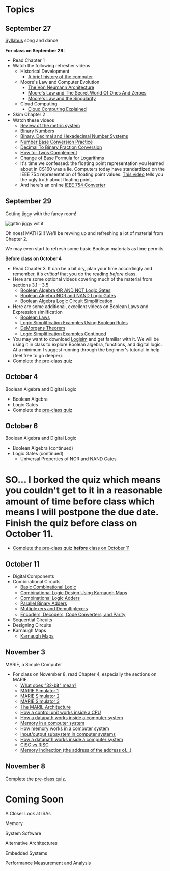 # Topics

## September 27
[Syllabus](https://github.com/joeparis/CS271-Fall-16/blob/master/README.md) song and dance

**For class on September 29:**

* Read Chapter 1
* Watch the following refresher videos
	* Historical Development
		* [A brief history of the computer](https://www.youtube.com/embed/97HvcEPHsyI)
	* Moore's Law and Computer Evolution
		* [The Von Neumann Architecture](https://youtu.be/5BpgAHBZgec)
		* [Moore's Law and The Secret World Of Ones And Zeroes](https://youtu.be/1qQE5Xwe7fs)
		* [Moore's Law and the Singularity](https://youtu.be/YXYcvxg_Yro)
	* Cloud Computing 
		* [Cloud Computing Explained](https://youtu.be/gqdDyEEn92Y)
* Skim Chapter 2
* Watch these videos
	* [Review of the metric system](https://youtu.be/UyDMwnkeAwQ)
	* [Binary Numbers](https://youtu.be/ry1hpm1GXVI)
	* [Binary, Decimal and Hexadecimal Number Systems](https://youtu.be/_97OwCkjh3c)
	* [Number Base Conversion Practice](https://youtu.be/Fpm-E5v6ddc)
	* [Decimal To Binary Fraction Conversion](https://youtu.be/j8Ya6b27wEA)
	* [How to: Twos Complement](https://youtu.be/n6taPbsRqV4)
	* [Change of Base Formula for Logarithms](https://youtu.be/pZqDXF-hA18)
	* It's time we confessed: the floating point representation you learned about in CS160 was a lie. Computers today have standardized on the IEEE 754 representation of floating point values. [This video](https://youtu.be/yh2m7BSzRRo) tells you the ugly truth about floating point.
	* And here's an online 
[IEEE 754 Converter](http://www.h-schmidt.net/FloatConverter/IEEE754.html)

 
## September 29
Getting jiggy with the fancy room!

![gittin jiggy wit it](http://i.imgur.com/vPA4g0b.gif)


Oh noes! MATHS!!! We'll be revving up and refreshing a lot of material from Chapter 2.

We may even start to refresh some basic Boolean materials as time permits. 

**Before class on October 4**
* Read Chapter 3. It can be a bit dry, plan your time accordingly and remember, it's *critical* that you do the reading *before* class.
* Here are some optional videos covering much of the material from sections 3.1 – 3.5
  * [Boolean Algebra OR AND NOT Logic Gates](https://youtu.be/iStLeNIZ6Pg)
  * [Boolean Algebra NOR and NAND Logic Gates](https://youtu.be/qUio80-zcIU)
  * [Boolean Algebra Logic Circuit Simplification](https://youtu.be/JqhaPnJGe7g)
* Here are some additional, excellent videos on Boolean Laws and Expression simlification
  * [Boolean Laws](https://youtu.be/hQefZ6d9m2k)
  * [Logic Simplification Examples Using Boolean Rules](https://youtu.be/59BbncMjL8I)
  * [DeMorgans Theorem](https://youtu.be/wTUO3_kYOMY)
  * [Logic Simplification Examples Continued](https://youtu.be/6jILMHPCa98)
* You may want to download [Logisim](http://www.cburch.com/logisim/) and get familiar with it. We will be using it in class to explore Boolean algebra, functions, and digital logic. At a minimum I suggest running through the beginner's tutorial in help (feel free to go deeper). 
* Complete the [pre-class quiz](https://goo.gl/forms/LvitD7pdVzAEb4jI2)

## October 4
Boolean Algebra and Digital Logic
* Boolean Algebra
* Logic Gates
* Complete the [pre-class quiz](https://goo.gl/forms/rQtEeM7CWw6vqtak2)

## October 6
Boolean Algebra and Digital Logic
* Boolean Algebra (continued)
* Logic Gates (continued)
  * Universal Properties of NOR and NAND Gates

# SO... I borked the quiz which means you couldn't get to it in a reasonable amount of time before class which means I will postpone the due date. Finish the quiz before class on October 11.
* [Complete the pre-class quiz **before** class on October 11](https://goo.gl/forms/rQtEeM7CWw6vqtak2)

## October 11
* Digital Components
* Combinational Circuits
   * [Basic Combinational Logic](https://youtu.be/UYUhgS8N_fs)
   * [Combinational Logic Design Using Karnaugh Maps](https://youtu.be/NuVMKfcwzYE)
   * [Combinational Logic Adders](https://youtu.be/2Ff3hINRUTE)
   * [Parallel Binary Adders](https://youtu.be/sRCneBPGyec)
   * [Multiplexers and Demultiplexers](https://youtu.be/kxHRk7YCzac)   
   * [Encoders, Decoders, Code Converters, and Parity](https://youtu.be/qBYbqh4QgNU)
* Sequential Circuits
* Designing Circuits
* Karnaugh Maps
  * [Karnaugh Maps](https://youtu.be/eGNdpwOrsTo)

## November 3
MARIE, a Simple Computer
* For class on November 8, read Chapter 4, especially the sections on MARIE.
	* [What does "32-bit" mean?](https://youtu.be/_QM7WA4GQzk)
	* [MARIE Simulator 1](https://youtu.be/1Zo8ZE0r_bo)
	* [MARIE Simulator 2](https://youtu.be/hbQ8Af84F7Q)
	* [MARIE Simulator 3](https://youtu.be/kWZwlo97Iog)
	* [The MARIE Architecture](https://youtu.be/e8fYVxwnSOE)
	* [How a control unit works inside a CPU](https://youtu.be/ZyPewh04OzQ)
	* [How a datapath works inside a computer system](https://youtu.be/ibYYqvp9FmU)
	* [Memory in a computer system](https://youtu.be/F0Ri2TpRBBg)
	* [How memory works in a computer system](https://youtu.be/HNSoxrRFdU0)
	* [Input/output subsystem in computer systems](https://youtu.be/OZFsTelYdk4)
	* [How a datapath works inside a computer system](https://youtu.be/ibYYqvp9FmU)
	* [CISC vs RISC](https://youtu.be/mDrUkjOVtAU)
	* [Memory Indirection (the address of the address of...)](https://youtu.be/ZlXur4yUiBM)

## November 8
Complete the [pre-class quiz](https://goo.gl/forms/aClCDm7h0XOpxITn1).
	


# Coming Soon
A Closer Look at ISAs

Memory

System Software

Alternative Architectures

Embedded Systems

Performance Measurement and Analysis
